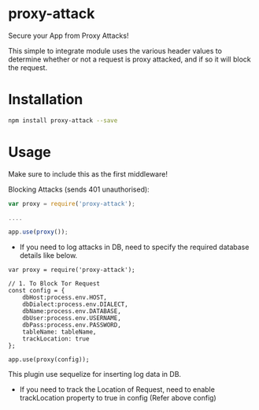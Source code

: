 # proxy-attack
Secure your App from Proxy Attacks!

This simple to integrate module uses the various header values to determine whether or not a request is proxy attacked, and if so it will block the request.

Installation
=====

```bash
npm install proxy-attack --save
```

Usage
=====
Make sure to include this as the first middleware!

Blocking Attacks (sends 401 unauthorised):
```javascript
var proxy = require('proxy-attack');

....

app.use(proxy());
```

- If you need to log attacks in DB, need to specify the required database details like below.


```
var proxy = require('proxy-attack');

// 1. To Block Tor Request
const config = {
    dbHost:process.env.HOST,
    dbDialect:process.env.DIALECT,
    dbName:process.env.DATABASE,
    dbUser:process.env.USERNAME,
    dbPass:process.env.PASSWORD,
    tableName: tableName,
    trackLocation: true
};

app.use(proxy(config));
```

This plugin use sequelize for inserting log data in DB.

- If you need to track the Location of Request, need to enable trackLocation property to true in config (Refer above config)

